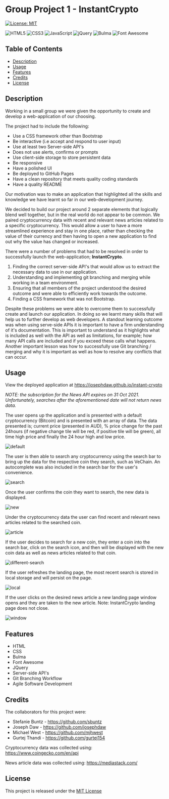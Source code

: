 # Group Project 1 - InstantCrypto 
[![License: MIT](https://img.shields.io/badge/License-MIT-yellow.svg)](https://opensource.org/licenses/MIT)

![HTML5](https://img.shields.io/badge/html5-%23E34F26.svg?logo=html5&logoColor=white)
![CSS3](https://img.shields.io/badge/css3-%231572B6.svg?&logo=css3&logoColor=white)
![JavaScript](https://img.shields.io/badge/javascript-%23323330.svg?&logo=javascript&logoColor=%23F7DF1E)
![jQuery](https://img.shields.io/badge/jquery-%230769AD.svg?&logo=jquery&logoColor=white)
![Bulma](https://img.shields.io/badge/bulma-01d1b2.svg?&logo=bulma&logoColor=white)
![Font Awesome](https://img.shields.io/badge/font%20awesome-339AF0.svg?&logo=font%20awesome&logoColor=white)

## Table of Contents
- [Description](#description)
- [Usage](#usage)
- [Features](#features)
- [Credits](#credits)
- [License](#license)

## Description
Working in a small group we were given the opportunity to create and develop a web-application of our choosing.

The project had to include the following: 
- Use a CSS framework other than Bootstrap 
- Be interactive (i.e accept and respond to user input)
- Use at least two Server-side API's
- Does not use alerts, confirms or prompts
- Use client-side storage to store persistent data 
- Be responsive 
- Have a polished UI 
- Be deployed to GitHub Pages 
- Have a clean repository that meets quality coding standards 
- Have a quality README 

Our motivation was to make an application that highlighted all the skills and knowledge we have learnt so far in our web-development journey. 

We decided to build our project around 2 separate elements that logically blend well together, but in the real world do not appear to be common. We paired cryptocurrency data with recent and relevant news articles related to a specific cryptocurrency. This would allow a user to have a more streamlined experience and stay in one place, rather than checking the value of their currency and then having to open a new application to find out why the value has changed or increased. 

There were a number of problems that had to be resolved in order to successfully launch the web-application; **InstantCrypto**. 
1) Finding the correct server-side API's that would allow us to extract the necessary data to use in our application.
2) Understanding and implementing git branching and merging while working in a team environment. 
3) Ensuring that all members of the project understood the desired outcome and were able to efficiently work towards the outcome. 
4) Finding a CSS framework that was not Bootstrap. 

Despite these problems we were able to overcome them to successfully create and launch our application. In doing so we learnt many skills that will help us to further develop as web developers. A standout learning outcome was when using serve-side APIs it is important to have a firm understanding of it's documentation. This is important to understand as it highlights what is included as well with the API as well as limitations, for example; how many API calls are included and if you exceed these calls what happens. Another important lesson was how to successfully use Git branching / merging and why it is important as well as how to resolve any conflicts that can occur.

## Usage
View the deployed application at https://josephdaw.github.io/instant-crypto

*NOTE: the subscription for the News API expires on 31 Oct 2021. Unfortunately, searches after the aforementioned date will not return news data.*

The user opens up the application and is presented with a default cryptocurrency (Bitcoin) and is presented with an array of data. The data presented is; current price (presented in AUD), % price change for the past 24hours (if negative change tile will be red, if positive tile will be green), all time high price and finally the 24 hour high and low price. 

![default](assets/images/default.png)

The user is then able to search any cryptocurrency using the search bar to bring up the data for the respective coin they search, such as VeChain. An autocomplete was also included in the search bar for the user's convenience.  

![search](assets/images/search.png)

Once the user confirms the coin they want to search, the new data is displayed. 

![new](assets/images/new.png)

Under the cryptocurrency data the user can find recent and relevant news articles related to the searched coin. 

![article](assets/images/article.png)

If the user decides to search for a new coin, they enter a coin into the search bar, click on the search icon, and then will be displayed with the new coin data as well as news articles related to that coin. 

![different-search](assets/images/different-search.png)

If the user refreshes the landing page, the most recent search is stored in local storage and will persist on the page. 

![local](assets/images/local.png)

If the user clicks on the desired news article a new landing page window opens and they are taken to the new article. Note: InstantCrypto landing page does not close. 

![window](assets/images/window.png)

## Features
- HTML
- CSS 
- Bulma 
- Font Awesome 
- JQuery 
- Server-side API's
- Git Branching Workflow 
- Agile Software Development 

## Credits
The collaborators for this project were: 
- Stefanie Buntz - https://github.com/sbuntz 
- Joseph Daw - https://github.com/josephdaw
- Michael West - https://github.com/mjhwest
- Gurtej Thandi - https://github.com/gurtej154

Cryptocurrency data was collected using:
https://www.coingecko.com/en/api

News article data was collected using: 
https://mediastack.com/

## License
This project is released under the [MIT License](LICENSE)